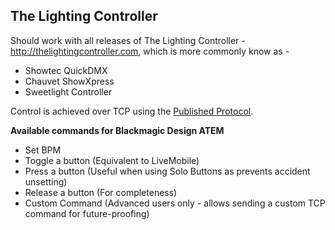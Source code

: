## The Lighting Controller

Should work with all releases of The Lighting Controller - http://thelightingcontroller.com, which is more commonly know as -
- Showtec QuickDMX
- Chauvet ShowXpress
- Sweetlight Controller 

Control is achieved over TCP using the [Published Protocol](http://download.thelightingcontroller.com/software/External_Application/Protocol.pdf).

**Available commands for Blackmagic Design ATEM**

- Set BPM
- Toggle a button (Equivalent to LiveMobile)
- Press a button (Useful when using Solo Buttons as prevents accident unsetting)
- Release a button (For completeness)
- Custom Command (Advanced users only - allows sending a custom TCP command for future-proofing)
